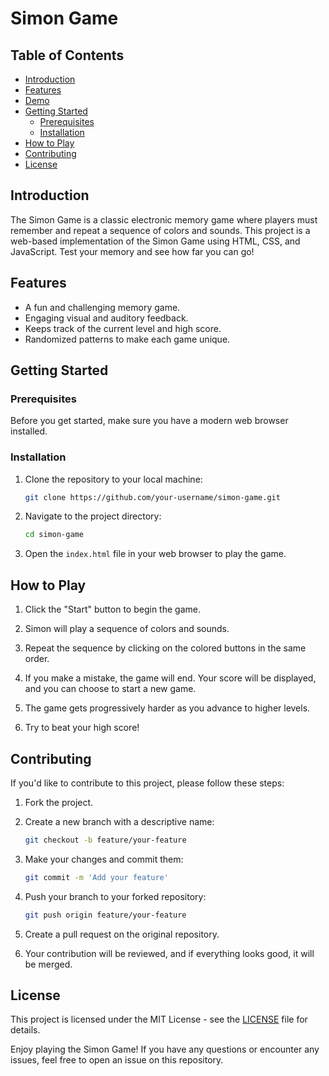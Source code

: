 # Simon Game

## Table of Contents

- [Introduction](#introduction)
- [Features](#features)
- [Demo](#demo)
- [Getting Started](#getting-started)
  - [Prerequisites](#prerequisites)
  - [Installation](#installation)
- [How to Play](#how-to-play)
- [Contributing](#contributing)
- [License](#license)

## Introduction

The Simon Game is a classic electronic memory game where players must remember and repeat a sequence of colors and sounds. This project is a web-based implementation of the Simon Game using HTML, CSS, and JavaScript. Test your memory and see how far you can go!

## Features

- A fun and challenging memory game.
- Engaging visual and auditory feedback.
- Keeps track of the current level and high score.
- Randomized patterns to make each game unique.

## Getting Started

### Prerequisites

Before you get started, make sure you have a modern web browser installed.

### Installation

1. Clone the repository to your local machine:

   ```bash
   git clone https://github.com/your-username/simon-game.git
   ```

2. Navigate to the project directory:

   ```bash
   cd simon-game
   ```

3. Open the `index.html` file in your web browser to play the game.

## How to Play

1. Click the "Start" button to begin the game.

2. Simon will play a sequence of colors and sounds.

3. Repeat the sequence by clicking on the colored buttons in the same order.

4. If you make a mistake, the game will end. Your score will be displayed, and you can choose to start a new game.

5. The game gets progressively harder as you advance to higher levels.

6. Try to beat your high score!

## Contributing

If you'd like to contribute to this project, please follow these steps:

1. Fork the project.

2. Create a new branch with a descriptive name:

   ```bash
   git checkout -b feature/your-feature
   ```

3. Make your changes and commit them:

   ```bash
   git commit -m 'Add your feature'
   ```

4. Push your branch to your forked repository:

   ```bash
   git push origin feature/your-feature
   ```

5. Create a pull request on the original repository.

6. Your contribution will be reviewed, and if everything looks good, it will be merged.

## License

This project is licensed under the MIT License - see the [LICENSE](LICENSE) file for details.

Enjoy playing the Simon Game! If you have any questions or encounter any issues, feel free to open an issue on this repository.
